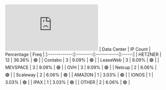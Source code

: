 ![Diagramm](https://github.com/obajay/StateSync-snapshots/blob/main/Projects/AndromedaProtocol/1/README.md)
| Data Center | IP Count | Percentage | Freq |
|:------------:|:--------:|:-----------:|:-----:|
| HETZNER | 12 | 36.36% | 🟢 |
| Contabo | 3 | 9.09% | 🟢 |
| LeaseWeb | 3 | 9.09% | 🟢 |
| MEVSPACE | 3 | 9.09% | 🟢 |
| OVH | 3 | 9.09% | 🟢 |
| Netcup | 2 | 6.06% | 🟢 |
| Scaleway | 2 | 6.06% | 🟢 |
| AMAZON | 1 | 3.03% | 🟢 |
| IONOS | 1 | 3.03% | 🟢 |
| IPAX | 1 | 3.03% | 🟢 |
| OTHER | 2 | 6.06% | 🟢 |